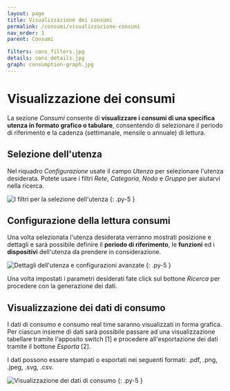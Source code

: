 ```yaml
---
layout: page
title: Visualizzazione dei consumi
permalink: /consumi/visualizzazione-consumi
nav_order: 1
parent: Consumi

filters: cons_filters.jpg
details: cons_details.jpg
graph: consumption-graph.jpg
---
```


#  Visualizzazione dei consumi

La sezione *Consumi* consente di **visualizzare i consumi di una specifica utenza in formato grafico o tabulare**, consentendo di selezionare il periodo di riferimento e la cadenza (settimanale, mensile o annuale) di lettura.


## Selezione dell'utenza

Nel riquadro *Configurazione* usate il campo *Utenza* per selezionare l'utenza desiderata. Potete usare i filtri *Rete*, *Categoria*, *Nodo* e *Gruppo* per aiutarvi nella ricerca.

![I filtri per la selezione dell'utenza](/assets/img/{{page.filters}})
{: .py-5 }


## Configurazione della lettura consumi

Una volta selezionata l'utenza desiderata verranno mostrati posizione e dettagli e sarà possibile definire il **periodo di riferimento**, le **funzioni** ed i **dispositivi** dell'utenza da prendere in considerazione.

![Dettagli dell'utenza e configurazioni avanzate](/assets/img/{{page.details}})
{: .py-5 }

Una volta impostati i parametri desiderati fate click sul bottone *Ricerca* per procedere con la generazione dei dati.


## Visualizzazione dei dati di consumo

I dati di consumo e consumo real time saranno visualizzati in forma grafica. Per ciascun insieme di dati sarà possibile passare ad una visualizzazione tabellare tramite l'apposito switch [1] e procedere all'esportazione dei dati tramite il bottone *Esporta* [2].

I dati possono essere stampati o esportati nei seguenti formati: .pdf, .png, .jpeg, .svg, .csv.

![Visualizzazione dei dati di consumo](/assets/img/{{page.graph}})
{: .py-5 }
